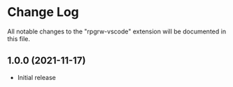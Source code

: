 # Change Log

All notable changes to the "rpgrw-vscode" extension will be documented in this file.

## 1.0.0 (2021-11-17)

* Initial release